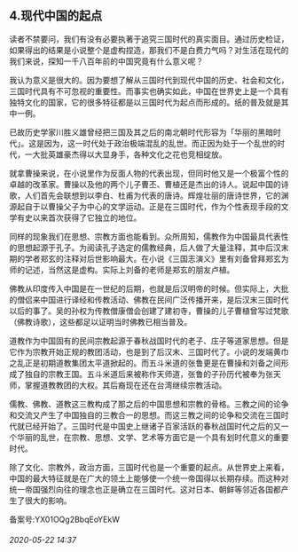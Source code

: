## 4.现代中国的起点


 读者不禁要问，我们有没有必要执著于追究三国时代的真实面目。通过历史检证，如果得出的结果是小说整个是虚构捏造，那我们不是白费力气吗？对生活在现代的我们来说，探知一千八百年前的中国究竟有什么意义呢？
 



 我认为意义是很大的。因为要想了解从三国时代到现代中国的历史、社会和文化，三国时代具有不可忽视的重要性。而事实也确实如此，中国在世界史上是一个具有独特文化的国家，它的很多特征都是以三国时代为起点而形成的。纸的普及就是其中一例。
 



 已故历史学家川胜义雄曾经把三国及其之后的南北朝时代形容为「华丽的黑暗时代」。这是因为，这一时代处于政治极端混乱的乱世。而正因为处于一个乱世的时代，一大批英雄豪杰得以大显身手，各种文化之花也竞相绽放。
 



 就拿曹操来说，在小说里作为反面人物的代表出现，但同时他又是一个极富个性的卓越的改革家。曹操以及他的两个儿子曹丕、曹植还是杰出的诗人。说起中国的诗歌，人们首先会联想到以李白、杜甫为代表的唐诗。辉煌壮丽的唐诗世界，它的渊源起自于以曹操父子为中心的文学运动。正是在三国时代，作为个性表现手段的文学有史以来首次获得了它独立的地位。
 



 同样的现象我们在思想、宗教方面也能看到。众所周知，儒教作为中国最具代表性的思想起源于孔子。为阅读孔子选定的儒教经典，后人做了大量注释，其中后汉末期的学者郑玄的注释对后世影响最大。在小说《三国志演义》里有刘备曾拜郑玄为师的记述，当然这是虚构。实际上刘备的老师是郑玄的朋友卢植。
 



 佛教从印度传入中国是在一世纪的后期，也就是后汉明帝的时候。但实际上，大批的僧侣来中国进行译经和传教活动、佛教在民间广泛传播开来，是后汉末三国时代以后的事了。吴的孙权为传教僧康僧会创建了建初寺，曹操的儿子曹植曾写过梵歌（佛教诗歌），这些都足以证明当时佛教已相当普及。
 



 道教作为中国固有的民间宗教起源于春秋战国时代的老子、庄子等道家思想。但是它作为宗教开始正规的教团活动，也是到了后汉末、三国时代了。小说的发端黄巾之乱正是初期道教集团太平道掀起的。而五斗米道的张鲁更是在曹操和刘备之间形成了独自的宗教王国。五斗米道后来被称作天师道，张鲁的子孙历代被奉为张天师，掌握道教教团的大权。其后裔现在还在台湾继续宗教活动。
 



 儒教、佛教、道教这三教构成了那之后的中国思想和宗教的骨格。三教之间的论争和交流又产生了中国独自的三教合一的思想。而这三教之间的论争和交流在三国时代就已经开始了。三国时代是中国史上继诸子百家活跃的春秋战国时代之后的又一个华丽的乱世，在宗教、思想、文学、艺术等方面它是一个具有划时代意义的重要时代。
 



 除了文化、宗教外，政治方面，三国时代也是一个重要的起点。从世界史上来看，中国的最大特征就是在广大的领土上能够使一个统一帝国得以长期存续。而这种对统一帝国强烈向往的理念也正是确立在三国时代。这对日本、朝鲜等邻近各国都产生了很大的影响。
 



备案号:YX01OQg2BbqEoYEkW


###### 2020-05-22 14:37
